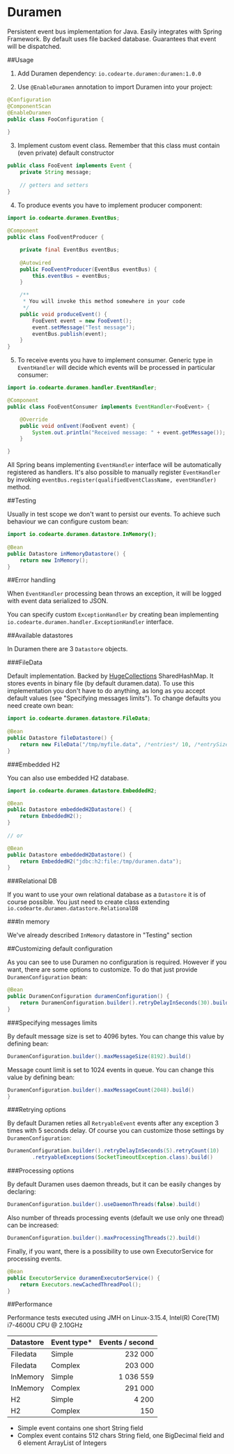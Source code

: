 Duramen
=======

Persistent event bus implementation for Java. Easily integrates with Spring Framework. By default uses file backed database. Guarantees that event will be dispatched.

##Usage

1) Add Duramen dependency:
  `io.codearte.duramen:duramen:1.0.0`

2) Use ```@EnableDuramen``` annotation to import Duramen into your project:
```java
@Configuration
@ComponentScan
@EnableDuramen
public class FooConfiguration {
 
}
```

3) Implement custom event class. Remember that this class must contain (even private) default constructor
```java
public class FooEvent implements Event {
	private String message;
 
	// getters and setters
}
```

4) To produce events you have to implement producer component:
```java
import io.codearte.duramen.EventBus;
 
@Component
public class FooEventProducer {

	private final EventBus eventBus;
  
	@Autowired
	public FooEventProducer(EventBus eventBus) {
		this.eventBus = eventBus;
	}

	/** 
	 * You will invoke this method somewhere in your code
	 */
	public void produceEvent() {
		FooEvent event = new FooEvent();
		event.setMessage("Test message");
		eventBus.publish(event);
	}
}
```

5) To receive events you have to implement consumer. Generic type in ```EventHandler``` will decide which events will be processed in particular consumer:
```java
import io.codearte.duramen.handler.EventHandler;

@Component
public class FooEventConsumer implements EventHandler<FooEvent> {

	@Override
	public void onEvent(FooEvent event) {
		System.out.println("Received message: " + event.getMessage());
	}

}
```

All Spring beans implementing ```EventHandler``` interface will be automatically registered as handlers. It's also possible to manually register ```EventHandler``` by invoking ```eventBus.register(qualifiedEventClassName, eventHandler)``` method.

##Testing

Usually in test scope we don't want to persist our events. To achieve such behaviour we can configure custom bean:
```java
import io.codearte.duramen.datastore.InMemory();
 
@Bean
public Datastore inMemoryDatastore() {
	return new InMemory();
}
```

##Error handling

When ```EventHandler``` processing bean throws an exception, it will be logged with event data serialized to JSON.

You can specify custom ```ExceptionHandler``` by creating bean implementing ```io.codearte.duramen.handler.ExceptionHandler``` interface.

##Available datastores

In Duramen there are 3 ```Datastore``` objects.

###FileData

Default implementation. Backed by [HugeCollections](https://github.com/OpenHFT/HugeCollections) SharedHashMap. It stores events in binary file (by default duramen.data).
To use this implementation you don't have to do anything, as long as you accept default values (see "Specifying messages limits").
To change defaults you need create own bean:

```java
import io.codearte.duramen.datastore.FileData;
 
@Bean
public Datastore fileDatastore() {
	return new FileData("/tmp/myfile.data", /*entries*/ 10, /*entrySize*/ 8192);
}
```

###Embedded H2

You can also use embedded H2 database.

```java
import io.codearte.duramen.datastore.EmbeddedH2;

@Bean
public Datastore embeddedH2Datastore() {
	return EmbeddedH2();
}
 
// or

@Bean
public Datastore embeddedH2Datastore() {
	return EmbeddedH2("jdbc:h2:file:/tmp/duramen.data");
}
```

###Relational DB

If you want to use your own relational database as a ```Datastore``` it is of course possible. 
You just need to create class extending ```io.codearte.duramen.datastore.RelationalDB```

###In memory

We've already described ```InMemory``` datastore in "Testing" section

##Customizing default configuration

As you can see to use Duramen no configuration is required. However if you want, there are some options to customize.
To do that just provide ```DuramenConfiguration``` bean:

```java
@Bean
public DuramenConfiguration duramenConfiguration() {
	return DuramenConfiguration.builder().retryDelayInSeconds(30).build()
}
```

###Specifying messages limits

By default message size is set to 4096 bytes. You can change this value by defining bean:

```java
DuramenConfiguration.builder().maxMessageSize(8192).build()
```

Message count limit is set to 1024 events in queue. You can change this value by defining bean:

```java
DuramenConfiguration.builder().maxMessageCount(2048).build()
}
```

###Retrying options

By default Duramen reties all ```RetryableEvent``` events after any exception 3 times with 5 seconds delay. Of course you can customize
those settings by ```DuramenConfiguration```:

```java
DuramenConfiguration.builder().retryDelayInSeconds(5).retryCount(10)
		.retryableExceptions(SocketTimeoutException.class).build()
```

###Processing options

By default Duramen uses daemon threads, but it can be easily changes by declaring:

```java
DuramenConfiguration.builder().useDaemonThreads(false).build()
```

Also number of threads processing events (default we use only one thread) can be increased:

```java
DuramenConfiguration.builder().maxProcessingThreads(2).build()
```

Finally, if you want, there is a possibility to use own ExecutorService for processing events.
```java
@Bean
public ExecutorService duramenExecutorService() {
	return Executors.newCachedThreadPool();
}
```

##Performance

Performance tests executed using JMH on Linux-3.15.4, Intel(R) Core(TM) i7-4600U CPU @ 2.10GHz

| Datastore | Event type* | Events / second |
| --------- |-------------| ---------------:|
| Filedata  | Simple      |         232 000 |
| Filedata  | Complex     |         203 000 |
| InMemory  | Simple      |       1 036 559 |
| InMemory  | Complex     |         291 000 |
| H2        | Simple      |           4 200 |
| H2        | Complex     |             150 |

- Simple event contains one short String field
- Complex event contains 512 chars String field, one BigDecimal field and 6 element ArrayList of Integers
